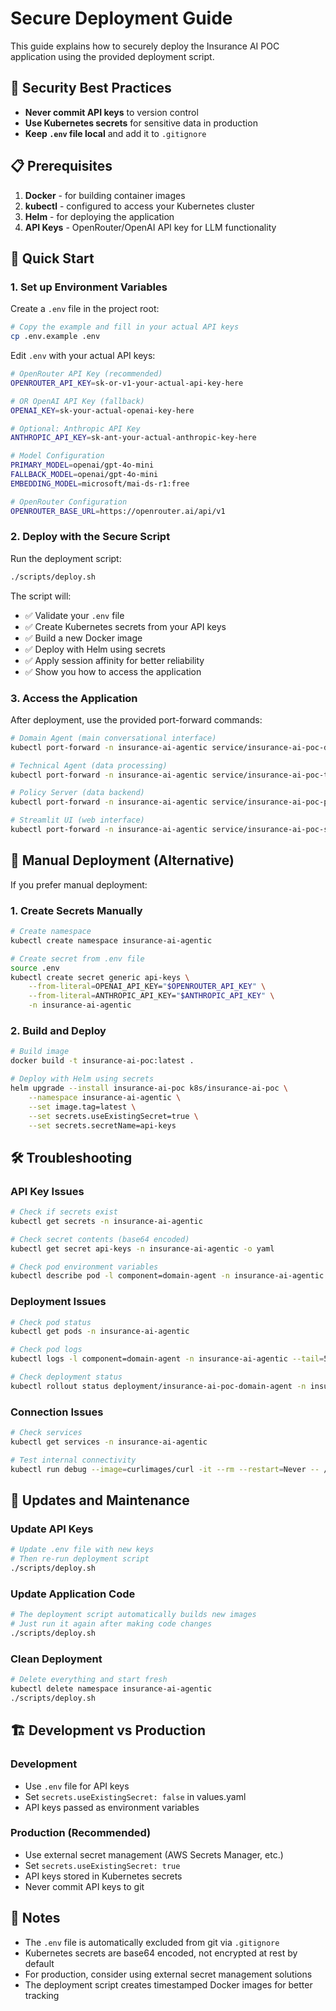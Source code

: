 # Secure Deployment Guide

This guide explains how to securely deploy the Insurance AI POC application using the provided deployment script.

## 🔐 Security Best Practices

- **Never commit API keys** to version control
- **Use Kubernetes secrets** for sensitive data in production
- **Keep `.env` file local** and add it to `.gitignore`

## 📋 Prerequisites

1. **Docker** - for building container images
2. **kubectl** - configured to access your Kubernetes cluster
3. **Helm** - for deploying the application
4. **API Keys** - OpenRouter/OpenAI API key for LLM functionality

## 🚀 Quick Start

### 1. Set up Environment Variables

Create a `.env` file in the project root:

```bash
# Copy the example and fill in your actual API keys
cp .env.example .env
```

Edit `.env` with your actual API keys:

```bash
# OpenRouter API Key (recommended)
OPENROUTER_API_KEY=sk-or-v1-your-actual-api-key-here

# OR OpenAI API Key (fallback)
OPENAI_KEY=sk-your-actual-openai-key-here

# Optional: Anthropic API Key
ANTHROPIC_API_KEY=sk-ant-your-actual-anthropic-key-here

# Model Configuration
PRIMARY_MODEL=openai/gpt-4o-mini
FALLBACK_MODEL=openai/gpt-4o-mini
EMBEDDING_MODEL=microsoft/mai-ds-r1:free

# OpenRouter Configuration
OPENROUTER_BASE_URL=https://openrouter.ai/api/v1
```

### 2. Deploy with the Secure Script

Run the deployment script:

```bash
./scripts/deploy.sh
```

The script will:
- ✅ Validate your `.env` file
- ✅ Create Kubernetes secrets from your API keys
- ✅ Build a new Docker image
- ✅ Deploy with Helm using secrets
- ✅ Apply session affinity for better reliability
- ✅ Show you how to access the application

### 3. Access the Application

After deployment, use the provided port-forward commands:

```bash
# Domain Agent (main conversational interface)
kubectl port-forward -n insurance-ai-agentic service/insurance-ai-poc-domain-agent 8003:8003

# Technical Agent (data processing)
kubectl port-forward -n insurance-ai-agentic service/insurance-ai-poc-technical-agent 8002:8002

# Policy Server (data backend)
kubectl port-forward -n insurance-ai-agentic service/insurance-ai-poc-policy-server 8001:8001

# Streamlit UI (web interface)
kubectl port-forward -n insurance-ai-agentic service/insurance-ai-poc-streamlit-ui 8080:80
```

## 🔧 Manual Deployment (Alternative)

If you prefer manual deployment:

### 1. Create Secrets Manually

```bash
# Create namespace
kubectl create namespace insurance-ai-agentic

# Create secret from .env file
source .env
kubectl create secret generic api-keys \
    --from-literal=OPENAI_API_KEY="$OPENROUTER_API_KEY" \
    --from-literal=ANTHROPIC_API_KEY="$ANTHROPIC_API_KEY" \
    -n insurance-ai-agentic
```

### 2. Build and Deploy

```bash
# Build image
docker build -t insurance-ai-poc:latest .

# Deploy with Helm using secrets
helm upgrade --install insurance-ai-poc k8s/insurance-ai-poc \
    --namespace insurance-ai-agentic \
    --set image.tag=latest \
    --set secrets.useExistingSecret=true \
    --set secrets.secretName=api-keys
```

## 🛠️ Troubleshooting

### API Key Issues

```bash
# Check if secrets exist
kubectl get secrets -n insurance-ai-agentic

# Check secret contents (base64 encoded)
kubectl get secret api-keys -n insurance-ai-agentic -o yaml

# Check pod environment variables
kubectl describe pod -l component=domain-agent -n insurance-ai-agentic
```

### Deployment Issues

```bash
# Check pod status
kubectl get pods -n insurance-ai-agentic

# Check pod logs
kubectl logs -l component=domain-agent -n insurance-ai-agentic --tail=50

# Check deployment status
kubectl rollout status deployment/insurance-ai-poc-domain-agent -n insurance-ai-agentic
```

### Connection Issues

```bash
# Check services
kubectl get services -n insurance-ai-agentic

# Test internal connectivity
kubectl run debug --image=curlimages/curl -it --rm --restart=Never -- /bin/sh
```

## 🔄 Updates and Maintenance

### Update API Keys

```bash
# Update .env file with new keys
# Then re-run deployment script
./scripts/deploy.sh
```

### Update Application Code

```bash
# The deployment script automatically builds new images
# Just run it again after making code changes
./scripts/deploy.sh
```

### Clean Deployment

```bash
# Delete everything and start fresh
kubectl delete namespace insurance-ai-agentic
./scripts/deploy.sh
```

## 🏗️ Development vs Production

### Development
- Use `.env` file for API keys
- Set `secrets.useExistingSecret: false` in values.yaml
- API keys passed as environment variables

### Production (Recommended)
- Use external secret management (AWS Secrets Manager, etc.)
- Set `secrets.useExistingSecret: true`
- API keys stored in Kubernetes secrets
- Never commit API keys to git

## 📝 Notes

- The `.env` file is automatically excluded from git via `.gitignore`
- Kubernetes secrets are base64 encoded, not encrypted at rest by default
- For production, consider using external secret management solutions
- The deployment script creates timestamped Docker images for better tracking 